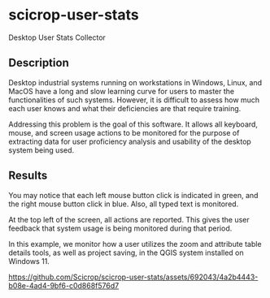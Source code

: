 # scicrop-user-stats
Desktop User Stats Collector

## Description

Desktop industrial systems running on workstations in Windows, Linux, and MacOS have a long and slow learning curve for users to master the functionalities of such systems. However, it is difficult to assess how much each user knows and what their deficiencies are that require training.

Addressing this problem is the goal of this software. It allows all keyboard, mouse, and screen usage actions to be monitored for the purpose of extracting data for user proficiency analysis and usability of the desktop system being used.

## Results

You may notice that each left mouse button click is indicated in green, and the right mouse button click in blue. Also, all typed text is monitored.

At the top left of the screen, all actions are reported. This gives the user feedback that system usage is being monitored during that period.

In this example, we monitor how a user utilizes the zoom and attribute table details tools, as well as project saving, in the QGIS system installed on Windows 11.

https://github.com/Scicrop/scicrop-user-stats/assets/692043/4a2b4443-b08e-4ad4-9bf6-c0d868f576d7




